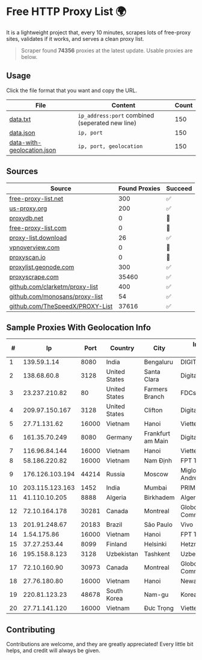 
# Free HTTP Proxy List 🌍

It is a lightweight project that, every 10 minutes, scrapes lots of free-proxy sites, validates if it works, and serves a clean proxy list.


> Scraper found **74356** proxies at the latest update. Usable proxies are below.

## Usage

Click the file format that you want and copy the URL.


|File|Content|Count|
|----|-------|-----|
|[data.txt](https://raw.githubusercontent.com/themiralay/Proxy-List-World/master/data.txt)|`ip_address:port` combined (seperated new line)|150|
|[data.json](https://raw.githubusercontent.com/themiralay/Proxy-List-World/master/data.json)|`ip, port`|150|
|[data-with-geolocation.json](https://raw.githubusercontent.com/themiralay/Proxy-List-World/master/data-with-geolocation.json)|`ip, port, geolocation`|150|

## Sources

|Source|Found Proxies|Succeed|
|------|-------------|-------|
|[free-proxy-list.net](https://free-proxy-list.net)|300|✅|
|[us-proxy.org](https://www.us-proxy.org)|200|✅|
|[proxydb.net](http://proxydb.net)|0|🚫|
|[free-proxy-list.com](https://free-proxy-list.com/?page=&port=&type%5B%5D=http&type%5B%5D=https&up_time=0&search=Search)|0|🚫|
|[proxy-list.download](https://www.proxy-list.download/HTTP)|26|✅|
|[vpnoverview.com](https://vpnoverview.com/privacy/anonymous-browsing/free-proxy-servers)|0|🚫|
|[proxyscan.io](https://www.proxyscan.io)|0|🚫|
|[proxylist.geonode.com](https://proxylist.geonode.com/api/proxy-list?limit=300&page=1&sort_by=lastChecked&sort_type=desc&protocols=http,https)|300|✅|
|[proxyscrape.com](https://api.proxyscrape.com/v2/?request=displayproxies&protocol=http&timeout=10000&country=all&ssl=all&anonymity=all)|35460|✅|
|[github.com/clarketm/proxy-list](https://raw.githubusercontent.com/clarketm/proxy-list/master/proxy-list-raw.txt)|400|✅|
|[github.com/monosans/proxy-list](https://raw.githubusercontent.com/monosans/proxy-list/main/proxies/http.txt)|54|✅|
|[github.com/TheSpeedX/PROXY-List](https://raw.githubusercontent.com/TheSpeedX/PROXY-List/master/http.txt)|37616|✅|


## Sample Proxies With Geolocation Info

|#|Ip|Port|Country|City|Internet Service Provider|
|-|--|----|-------|----|-------------------------|
|1|139.59.1.14|8080|India|Bengaluru|DIGITALOCEAN|
|2|138.68.60.8|3128|United States|Santa Clara|DigitalOcean, LLC|
|3|23.237.210.82|80|United States|Farmers Branch|FDCservers.net|
|4|209.97.150.167|3128|United States|Clifton|DigitalOcean, LLC|
|5|27.71.131.62|16000|Vietnam|Hanoi|Viettel Group|
|6|161.35.70.249|8080|Germany|Frankfurt am Main|DigitalOcean, LLC|
|7|116.96.84.144|16000|Vietnam|Hanoi|Viettel Corporation|
|8|58.186.220.82|16000|Vietnam|Nam Định|FPT Telecom Company|
|9|176.126.103.194|44214|Russia|Moscow|Miglovets Egor Andreevich|
|10|203.115.123.163|1452|India|Mumbai|PRIMENET|
|11|41.110.10.205|8888|Algeria|Birkhadem|Algerie Telecom|
|12|72.10.164.178|30281|Canada|Montreal|GloboTech Communications|
|13|201.91.248.67|20183|Brazil|São Paulo|Vivo|
|14|1.54.175.86|16000|Vietnam|Hanoi|FPT Telecom Company|
|15|37.27.253.44|8099|Finland|Helsinki|Hetzner Online GmbH|
|16|195.158.8.123|3128|Uzbekistan|Tashkent|Uzbektelecom JSC|
|17|72.10.160.90|30973|Canada|Montreal|GloboTech Communications|
|18|27.76.180.80|16000|Vietnam|Hanoi|Newass2011xDSLHCMC|
|19|220.81.123.23|48678|South Korea|Nam-gu|Korea Telecom|
|20|27.71.141.120|16000|Vietnam|Đưc Trọng|Viettel Group|



## Contributing

Contributions are welcome, and they are greatly appreciated! Every
little bit helps, and credit will always be given.

